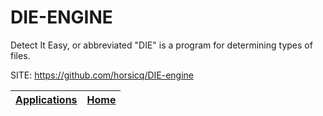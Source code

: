 # DIE-ENGINE

 Detect It Easy, or abbreviated "DIE" is a program for determining types of files.
 
 SITE: https://github.com/horsicq/DIE-engine

 | [Applications](https://portable-linux-apps.github.io/apps.html) | [Home](https://portable-linux-apps.github.io)
 | --- | --- |
